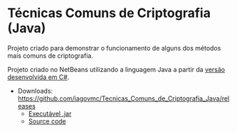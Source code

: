 # Técnicas Comuns de Criptografia (Java)

Projeto criado para demonstrar o funcionamento de alguns dos métodos mais comuns de criptografia.

Projeto criado no NetBeans utilizando a linguagem Java a partir da [versão desenvolvida em C#](https://github.com/iagovmc/Tecnicas_Comuns_de_Criptografia "https://github.com/iagovmc/Tecnicas_Comuns_de_Criptografia").

* Downloads: https://github.com/iagovmc/Tecnicas_Comuns_de_Criptografia_Java/releases
   * [Executável .jar](https://github.com/iagovmc/Tecnicas_Comuns_de_Criptografia_Java/releases/download/v1.0/Tecnicas.Comuns.de.Criptografia.jar "https://github.com/iagovmc/Tecnicas_Comuns_de_Criptografia_Java/releases/download/v1.0/Tecnicas.Comuns.de.Criptografia.jar")
   * [Source code](https://github.com/iagovmc/Tecnicas_Comuns_de_Criptografia_Java/archive/v1.0.zip "https://github.com/iagovmc/Tecnicas_Comuns_de_Criptografia_Java/archive/v1.0.zip")
